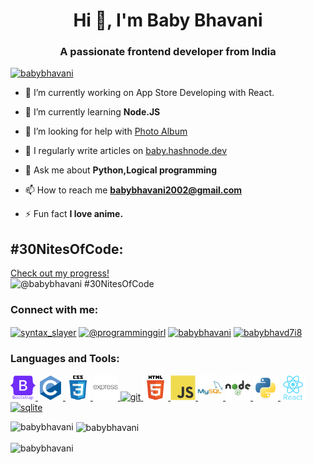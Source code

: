 <h1 align="center">Hi 👋, I'm Baby Bhavani</h1>
<h3 align="center">A passionate frontend developer from India</h3>

<p align="left"> <a href="https://github.com/ryo-ma/github-profile-trophy"><img src="https://github-profile-trophy.vercel.app/?username=babybhavani" alt="babybhavani" /></a> </p>

- 🔭 I’m currently working on App Store Developing with React.

- 🌱 I’m currently learning **Node.JS**

- 🤝 I’m looking for help with [Photo Album](https://github.com/babybhavani/PhotoAlbum.git)

- 📝 I regularly write articles on [baby.hashnode.dev](baby.hashnode.dev)

- 💬 Ask me about **Python,Logical programming**

- 📫 How to reach me **babybhavani2002@gmail.com**

- ⚡ Fun fact **I love anime.**

## #30NitesOfCode:
  [Check out my progress!](https://www.codedex.io/@babybhavani/30-nites-of-code)  
  ![@babybhavani #30NitesOfCode](https://www.codedex.io/api/petStatus?user=babybhavani)

<h3 align="left">Connect with me:</h3>
<p align="left">
<a href="https://twitter.com/syntax_slayer" target="blank"><img align="center" src="https://raw.githubusercontent.com/rahuldkjain/github-profile-readme-generator/master/src/images/icons/Social/twitter.svg" alt="syntax_slayer" height="30" width="40" /></a>
<a href="https://hashnode.com/@programminggirl" target="blank"><img align="center" src="https://raw.githubusercontent.com/rahuldkjain/github-profile-readme-generator/master/src/images/icons/Social/hashnode.svg" alt="@programminggirl" height="30" width="40" /></a>
<a href="https://www.leetcode.com/babybhavani" target="blank"><img align="center" src="https://raw.githubusercontent.com/rahuldkjain/github-profile-readme-generator/master/src/images/icons/Social/leet-code.svg" alt="babybhavani" height="30" width="40" /></a>
<a href="https://auth.geeksforgeeks.org/user/babybhavd7i8" target="blank"><img align="center" src="https://raw.githubusercontent.com/rahuldkjain/github-profile-readme-generator/master/src/images/icons/Social/geeks-for-geeks.svg" alt="babybhavd7i8" height="30" width="40" /></a>
</p>

<h3 align="left">Languages and Tools:</h3>
<p align="left"> <a href="https://getbootstrap.com" target="_blank" rel="noreferrer"> <img src="https://raw.githubusercontent.com/devicons/devicon/master/icons/bootstrap/bootstrap-plain-wordmark.svg" alt="bootstrap" width="40" height="40"/> </a> <a href="https://www.cprogramming.com/" target="_blank" rel="noreferrer"> <img src="https://raw.githubusercontent.com/devicons/devicon/master/icons/c/c-original.svg" alt="c" width="40" height="40"/> </a> <a href="https://www.w3schools.com/css/" target="_blank" rel="noreferrer"> <img src="https://raw.githubusercontent.com/devicons/devicon/master/icons/css3/css3-original-wordmark.svg" alt="css3" width="40" height="40"/> </a> <a href="https://expressjs.com" target="_blank" rel="noreferrer"> <img src="https://raw.githubusercontent.com/devicons/devicon/master/icons/express/express-original-wordmark.svg" alt="express" width="40" height="40"/> </a> <a href="https://git-scm.com/" target="_blank" rel="noreferrer"> <img src="https://www.vectorlogo.zone/logos/git-scm/git-scm-icon.svg" alt="git" width="40" height="40"/> </a> <a href="https://www.w3.org/html/" target="_blank" rel="noreferrer"> <img src="https://raw.githubusercontent.com/devicons/devicon/master/icons/html5/html5-original-wordmark.svg" alt="html5" width="40" height="40"/> </a> <a href="https://developer.mozilla.org/en-US/docs/Web/JavaScript" target="_blank" rel="noreferrer"> <img src="https://raw.githubusercontent.com/devicons/devicon/master/icons/javascript/javascript-original.svg" alt="javascript" width="40" height="40"/> </a> <a href="https://www.mysql.com/" target="_blank" rel="noreferrer"> <img src="https://raw.githubusercontent.com/devicons/devicon/master/icons/mysql/mysql-original-wordmark.svg" alt="mysql" width="40" height="40"/> </a> <a href="https://nodejs.org" target="_blank" rel="noreferrer"> <img src="https://raw.githubusercontent.com/devicons/devicon/master/icons/nodejs/nodejs-original-wordmark.svg" alt="nodejs" width="40" height="40"/> </a> <a href="https://www.python.org" target="_blank" rel="noreferrer"> <img src="https://raw.githubusercontent.com/devicons/devicon/master/icons/python/python-original.svg" alt="python" width="40" height="40"/> </a> <a href="https://reactjs.org/" target="_blank" rel="noreferrer"> <img src="https://raw.githubusercontent.com/devicons/devicon/master/icons/react/react-original-wordmark.svg" alt="react" width="40" height="40"/> </a> <a href="https://www.sqlite.org/" target="_blank" rel="noreferrer"> <img src="https://www.vectorlogo.zone/logos/sqlite/sqlite-icon.svg" alt="sqlite" width="40" height="40"/> </a> </p>




<p><img align="left" src="https://github-readme-stats.vercel.app/api/top-langs?username=babybhavani&show_icons=true&locale=en&layout=compact" alt="babybhavani" /></p>

<p>&nbsp;<img align="center" src="https://github-readme-stats.vercel.app/api?username=babybhavani&show_icons=true&locale=en" alt="babybhavani" /></p>

<p><img align="center" src="https://github-readme-streak-stats.herokuapp.com/?user=babybhavani&" alt="babybhavani" /></p>


